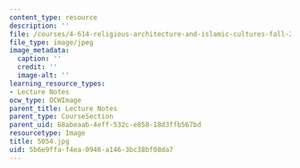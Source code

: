```yaml
---
content_type: resource
description: ''
file: /courses/4-614-religious-architecture-and-islamic-cultures-fall-2002/5b6e9ffaf4ea0946a1463bc38bf08da7_5054.jpg
file_type: image/jpeg
image_metadata:
  caption: ''
  credit: ''
  image-alt: ''
learning_resource_types:
- Lecture Notes
ocw_type: OCWImage
parent_title: Lecture Notes
parent_type: CourseSection
parent_uid: 68abeaab-4eff-532c-e858-18d3ffb567bd
resourcetype: Image
title: 5054.jpg
uid: 5b6e9ffa-f4ea-0946-a146-3bc38bf08da7
---
```


